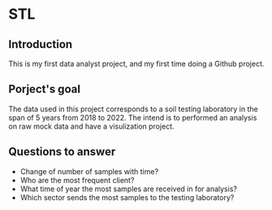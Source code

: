 # STL 
## Introduction

This is my first data analyst project, and my first time doing a Github project. 

## Porject's goal

The data used in this project corresponds to a soil testing laboratory in the span of 5 years from 2018 to 2022.  The intend is to performed an analysis on raw mock data and have a visulization project.

## Questions to answer

* Change of number of samples with time?
* Who are the most frequent client?
* What time of year the most samples are received in for analysis?
* Which sector sends the most samples to the testing laboratory?


